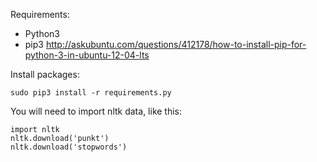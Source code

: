 Requirements:

- Python3
- pip3 http://askubuntu.com/questions/412178/how-to-install-pip-for-python-3-in-ubuntu-12-04-lts

Install packages:

`sudo pip3 install -r requirements.py`

You will need to import nltk data, like this:
```
import nltk
nltk.download('punkt')
nltk.download('stopwords')
```
